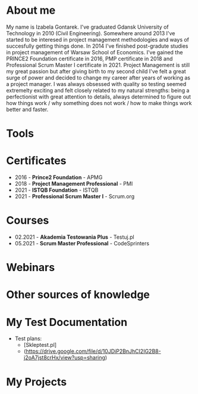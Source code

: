 # About me
My name is Izabela Gontarek. I've graduated Gdansk University of Technology in 2010 (Civil Engineering). Somewhere around 2013 I've started to be interesed in project management methodologies and ways of succesfully getting things done. In 2014 I've finished post-gradute studies in project management of Warsaw School of Economics. I've gained the PRINCE2 Foundation certificate in 2016, PMP certificate in 2018 and Professional Scrum Master I certificate in 2021. Project Management is still my great passion but after giving birth to my second child I've felt a great surge of power and decided to change my career after years of working as a project manager. I was always obsessed with quality so testing seemed extremelty exciting and felt closely related to my natural strengths: being a perfectionist with great attention to details, always determined to figure out how things work / why something does not work / how to make things work better and faster.
# Tools
# Certificates
* 2016 - **Prince2 Foundation** - APMG
* 2018 - **Project Management Professional** - PMI
* 2021 - **ISTQB Foundation** - ISTQB
* 2021 - **Professional Scrum Master I** - Scrum.org
# Courses
* 02.2021 - **Akademia Testowania Plus** - Testuj.pl
* 05.2021 - **Scrum Master Professional** - CodeSprinters
# Webinars
# Other sources of knowledge
# My Test Documentation
* Test plans:
  * [Skleptest.pl]
  * (https://drive.google.com/file/d/10JDiP2BnJhCI2IG2B8-j2oA7jst8crHx/view?usp=sharing)
# My Projects
